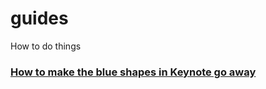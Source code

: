 # guides

How to do things

### [How to make the blue shapes in Keynote go away](https://github.com/filtercake/guides/blob/master/how-to-make-the-blue-shapes-in-keynote-go-away.md)
